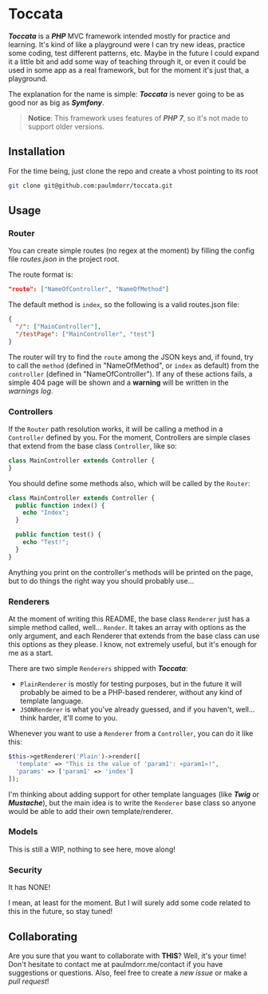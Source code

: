 # Toccata

**_Toccata_** is a **_PHP_** MVC framework intended mostly for practice and learning. It's kind of like a playground were I can try new ideas, practice some coding, test different patterns, etc. Maybe in the future I could expand it a little bit and add some way of teaching through it, or even it could be used in some app as a real framework, but for the moment it's just that, a playground.

The explanation for the name is simple: **_Toccata_** is never going to be as good nor as big as **_Symfony_**.


> **Notice**: This framework uses features of **_PHP 7_**, so it's not made to support older versions.

## Installation

For the time being, just clone the repo and create a vhost pointing to its root

```bash
git clone git@github.com:paulmdorr/toccata.git
```

## Usage

### Router

You can create simple routes (no regex at the moment) by filling the config file _routes.json_ in the project root.

The route format is:

```JSON
"route": ["NameOfController", "NameOfMethod"]
```

The default method is `index`, so the following is a valid routes.json file:

```JSON
{
  "/": ["MainController"],
  "/testPage": ["MainController", "test"]
}
```

The router will try to find the `route` among the JSON keys and, if found, try to call the `method` (defined in "NameOfMethod", or `index` as default) from the `controller` (defined in "NameOfController"). If any of these actions fails, a simple 404 page will be shown and a **warning** will be written in the _warnings log_.

### Controllers

If the `Router` path resolution works, it will be calling a method in a `Controller` defined by you. For the moment, Controllers are simple clases that extend from the base class `Controller`, like so:

```PHP
class MainController extends Controller {
}
```

You should define some methods also, which will be called by the `Router`:

```PHP
class MainController extends Controller {
  public function index() {
    echo "Index";
  }

  public function test() {
    echo "Test!";
  }
}
```

Anything you print on the controller's methods will be printed on the page, but to do things the right way you should probably use...

### Renderers

At the moment of writing this README, the base class `Renderer` just has a simple method called, well... `Render`. It takes an array with options as the only argument, and each Renderer that extends from the base class can use this options as they please. I know, not extremely useful, but it's enough for me as a start.

There are two simple `Renderers` shipped with **_Toccata_**:
- `PlainRenderer` is mostly for testing purposes, but in the future it will probably be aimed to be a PHP-based renderer, without any kind of template language.
- `JSONRenderer` is what you've already guessed, and if you haven't, well... think harder, it'll come to you.

Whenever you want to use a `Renderer` from a `Controller`, you can do it like this:

```PHP
$this->getRenderer('Plain')->render([
  'template' => "This is the value of 'param1': «param1»!",
  'params' => ['param1' => 'index']
]);
```

I'm thinking about adding support for other template languages (like **_Twig_** or **_Mustache_**), but the main idea is to write the `Renderer` base class so anyone would be able to add their own template/renderer.

### Models

This is still a WIP, nothing to see here, move along!

### Security

It has NONE!

I mean, at least for the moment. But I will surely add some code related to this in the future, so stay tuned!

Collaborating
------

Are you sure that you want to collaborate with **THIS**? Well, it's your time! Don't hesitate to contact me at paulmdorr.me/contact if you have suggestions or questions. Also, feel free to create a _new issue_ or make a _pull request_!